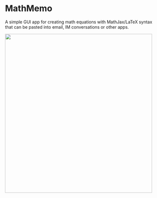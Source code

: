 # MathMemo
A simple GUI app for creating math equations with MathJax/LaTeX syntax that can be pasted into email, IM conversations or other apps.

<img src="https://user-images.githubusercontent.com/58259380/231190177-526dd236-eb2a-464e-9828-cc7dcde4fd41.png" width=485 height=524>
